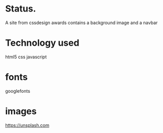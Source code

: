 # Status.
A site from cssdesign awards
contains a background image and a navbar
# Technology used
html5
css 
javascript
# fonts
googlefonts
# images
https://unsplash.com
